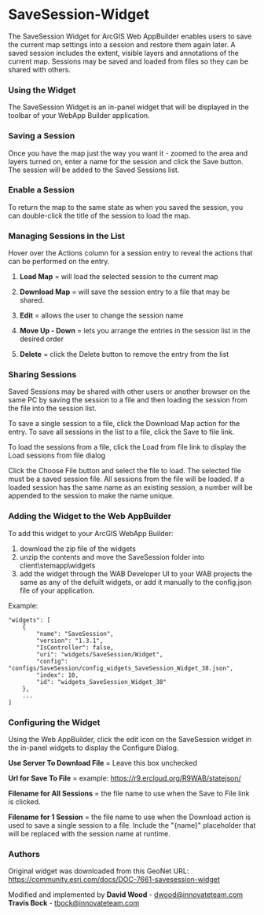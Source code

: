 # SaveSession-Widget
The SaveSession Widget for ArcGIS Web AppBuilder enables users to save the current map settings into a session and restore them again later. A saved session includes the extent, visible layers and annotations of the current map. Sessions may be saved and loaded from files so they can be shared with others.

### Using the Widget
The SaveSession Widget is an in-panel widget that will be displayed in the toolbar of your WebApp Builder application.

### Saving a Session
Once you have the map just the way you want it - zoomed to the area and layers turned on, enter a name for the session and click the Save button. The session will be added to the Saved Sessions list.

### Enable a Session
To return the map to the same state as when you saved the session, you can double-click the title of the session to load the map.

### Managing Sessions in the List
Hover over the Actions column for a session entry to reveal the actions that can be performed on the entry. 

1. **Load Map** = will load the selected session to the current map

2. **Download Map** = will save the session entry to a file that may be shared.

3. **Edit** = allows the user to change the session name

4. **Move Up - Down** = lets you arrange the entries in the session list in the desired order

5. **Delete** = click the Delete button to remove the entry from the list

### Sharing Sessions
Saved Sessions may be shared with other users or another browser on the same PC by saving the session to a file and then loading the session from the file into the session list.

To save a single session to a file, click the Download Map action for the entry. To save all sessions in the list to a file, click the Save to file link.

To load the sessions from a file, click the Load from file link to display the Load sessions from file dialog

Click the Choose File button and select the file to load. The selected file must be a saved session file. All sessions from the file will be loaded. If a loaded session has the same name as an existing session, a number will be appended to the session to make the name unique.

### Adding the Widget to the Web AppBuilder
To add this widget to your ArcGIS WebApp Builder: 

1. download the zip file of the widgets
2. unzip the contents and move the SaveSession folder into client\stemapp\widgets
3. add the widget through the WAB Developer UI to your WAB projects the same as any of the defuilt widgets, or add it manually to the config.json file of your application.

Example:

	"widgets": [  
        {
	        "name": "SaveSession",
	        "version": "1.3.1",
	        "IsController": false,
	        "uri": "widgets/SaveSession/Widget",
	        "config": "configs/SaveSession/config_widgets_SaveSession_Widget_38.json",
	        "index": 10,
	        "id": "widgets_SaveSession_Widget_38"
      	},
    	...
    ]

### Configuring the Widget
Using the Web AppBuilder, click the edit icon on the SaveSession widget in the in-panel widgets to display the Configure Dialog.

**Use Server To Download File** = Leave this box unchecked

**Url for Save To File** = example: https://r9.ercloud.org/R9WAB/statejson/

**Filename for All Sessions** = the file name to use when the Save to File link is clicked.

**Filename for 1 Session** = the file name to use when the Download action is used to save a single session to a file. Include the "{name}" placeholder that will be replaced with the session name at runtime.   

### Authors

Original widget was downloaded from this GeoNet URL: https://community.esri.com/docs/DOC-7661-savesession-widget

Modified and implemented by
**David Wood** - [dwood@innovateteam.com](mailto:dwood@innovateteam.com)
**Travis Bock** - [tbock@innovateteam.com](mailto:tbock@innovateteam.com)
